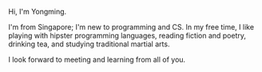 Hi, I'm Yongming. 

I'm from Singapore; I'm new to programming and CS. In my free time, I like playing with hipster programming languages, reading fiction and poetry, drinking tea, and studying traditional martial arts. 

I look forward to meeting and learning from all of you.

